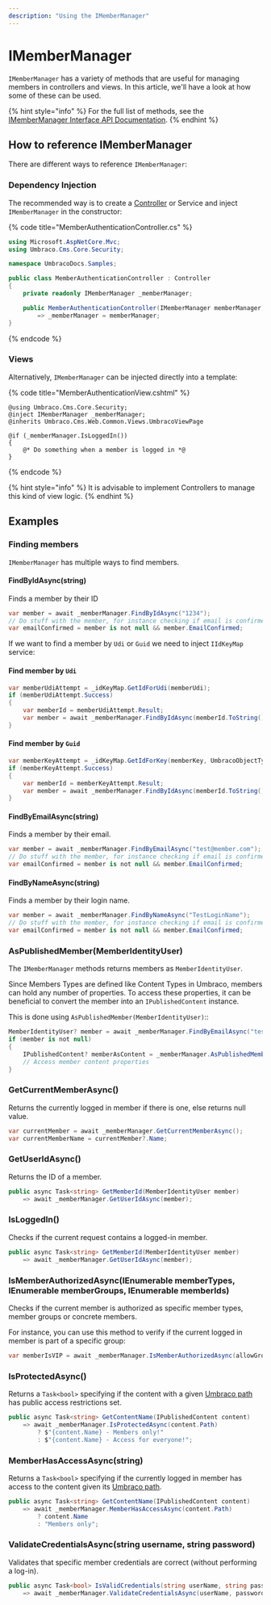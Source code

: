 ```yaml
---
description: "Using the IMemberManager"
---
```


# IMemberManager

`IMemberManager` has a variety of methods that are useful for managing members in controllers and views. In this article, we'll have a look at how some of these can be used.

{% hint style="info" %}
For the full list of methods, see the [IMemberManager Interface API Documentation](https://apidocs.umbraco.com/v14/csharp/api/Umbraco.Cms.Core.Security.IMemberManager.html#methods).
{% endhint %}

## How to reference IMemberManager

There are different ways to reference `IMemberManager`:

### Dependency Injection

The recommended way is to create a [Controller](../../implementation/controllers.md) or Service and inject `IMemberManager` in the constructor:

{% code title="MemberAuthenticationController.cs" %}
```csharp
using Microsoft.AspNetCore.Mvc;
using Umbraco.Cms.Core.Security;

namespace UmbracoDocs.Samples;

public class MemberAuthenticationController : Controller
{
    private readonly IMemberManager _memberManager;

    public MemberAuthenticationController(IMemberManager memberManager)
        => _memberManager = memberManager;
}
```
{% endcode %}

### Views

Alternatively, `IMemberManager` can be injected directly into a template:

{% code title="MemberAuthenticationView.cshtml" %}
```cshtml
@using Umbraco.Cms.Core.Security;
@inject IMemberManager _memberManager;
@inherits Umbraco.Cms.Web.Common.Views.UmbracoViewPage

@if (_memberManager.IsLoggedIn())
{
    @* Do something when a member is logged in *@
}
```
{% endcode %}

{% hint style="info" %}
It is advisable to implement Controllers to manage this kind of view logic.
{% endhint %}

## Examples

### Finding members

`IMemberManager` has multiple ways to find members.

#### FindByIdAsync(string)

Finds a member by their ID

```csharp
var member = await _memberManager.FindByIdAsync("1234");
// Do stuff with the member, for instance checking if email is confirmed
var emailConfirmed = member is not null && member.EmailConfirmed;
```

If we want to find a member by `Udi` or `Guid` we need to inject `IIdKeyMap` service:

#### Find member by `Udi`

```csharp
var memberUdiAttempt = _idKeyMap.GetIdForUdi(memberUdi);
if (memberUdiAttempt.Success)
{
    var memberId = memberUdiAttempt.Result;
    var member = await _memberManager.FindByIdAsync(memberId.ToString());
}
```

#### Find member by `Guid`

```csharp
var memberKeyAttempt = _idKeyMap.GetIdForKey(memberKey, UmbracoObjectTypes.Member);
if (memberKeyAttempt.Success)
{
    var memberId = memberKeyAttempt.Result;
    var member = await _memberManager.FindByIdAsync(memberId.ToString());
}
```

#### FindByEmailAsync(string)

Finds a member by their email.

```csharp
var member = await _memberManager.FindByEmailAsync("test@member.com");
// Do stuff with the member, for instance checking if email is confirmed
var emailConfirmed = member is not null && member.EmailConfirmed;
```

#### FindByNameAsync(string)

Finds a member by their login name.

```csharp
var member = await _memberManager.FindByNameAsync("TestLoginName");
// Do stuff with the member, for instance checking if email is confirmed
var emailConfirmed = member is not null && member.EmailConfirmed;
```

### AsPublishedMember(MemberIdentityUser)

The `IMemberManager` methods returns members as `MemberIdentityUser`.

Since Members Types are defined like Content Types in Umbraco, members can hold any number of properties. To access these properties, it can be beneficial to convert the member into an `IPublishedContent` instance.

This is done using `AsPublishedMember(MemberIdentityUser)`::

```csharp
MemberIdentityUser? member = await _memberManager.FindByEmailAsync("test@member.com");
if (member is not null)
{
    IPublishedContent? memberAsContent = _memberManager.AsPublishedMember(member);
    // Access member content properties
}
```

### GetCurrentMemberAsync()

Returns the currently logged in member if there is one, else returns null value.

```csharp
var currentMember = await _memberManager.GetCurrentMemberAsync();
var currentMemberName = currentMember?.Name;
```

### GetUserIdAsync()

Returns the ID of a member.

```csharp
public async Task<string> GetMemberId(MemberIdentityUser member)
    => await _memberManager.GetUserIdAsync(member);
```

### IsLoggedIn()

Checks if the current request contains a logged-in member.

```csharp
public async Task<string> GetMemberId(MemberIdentityUser member)
    => await _memberManager.GetUserIdAsync(member);
```

### IsMemberAuthorizedAsync(IEnumerable memberTypes, IEnumerable memberGroups, IEnumerable memberIds)

Checks if the current member is authorized as specific member types, member groups or concrete members.

For instance, you can use this method to verify if the current logged in member is part of a specific group:

```csharp
var memberIsVIP = await _memberManager.IsMemberAuthorizedAsync(allowGroups: new []{"VIP"});
```

### IsProtectedAsync()

Returns a `Task<bool>` specifying if the content with a given [Umbraco path](ipublishedcontent/properties.md#path) has public access restrictions set.

```csharp
public async Task<string> GetContentName(IPublishedContent content)
    => await _memberManager.IsProtectedAsync(content.Path)
        ? $"{content.Name} - Members only!"
        : $"{content.Name} - Access for everyone!";
```

### MemberHasAccessAsync(string)

Returns a `Task<bool>` specifying if the currently logged in member has access to the content given its [Umbraco path](ipublishedcontent/properties.md#path).

```csharp
public async Task<string> GetContentName(IPublishedContent content)
    => await _memberManager.MemberHasAccessAsync(content.Path)
        ? content.Name
        : "Members only";
```

### ValidateCredentialsAsync(string username, string password)

Validates that specific member credentials are correct (without performing a log-in).

```csharp
public async Task<bool> IsValidCredentials(string userName, string password)
    => await _memberManager.ValidateCredentialsAsync(userName, password);
```
